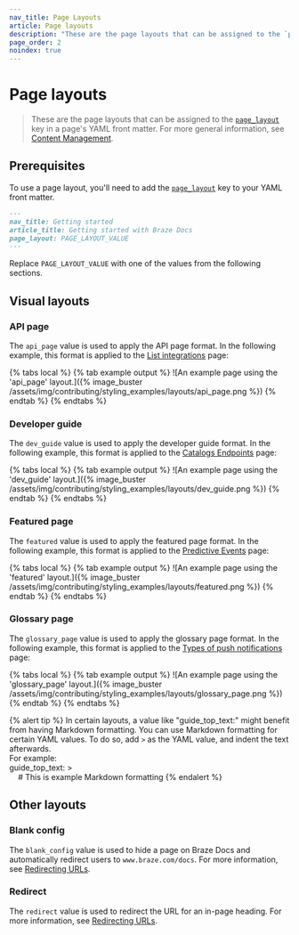 ```yaml
---
nav_title: Page Layouts
article: Page layouts
description: "These are the page layouts that can be assigned to the `page_layout` key in a page's YAML front matter."
page_order: 2
noindex: true
---
```


#  Page layouts

> These are the page layouts that can be assigned to the [`page_layout`]({{site.baseurl}}/contributing/yaml_front_matter/metadata/#page-layout) key in a page's YAML front matter. For more general information, see [Content Management]({{site.baseurl}}/contributing/content_management/#layouts).

## Prerequisites

To use a page layout, you'll need to add the [`page_layout`]({{site.baseurl}}/contributing/yaml_front_matter/metadata/#page-layout) key to your YAML front matter.

```markdown
---
nav_title: Getting started
article_title: Getting started with Braze Docs
page_layout: PAGE_LAYOUT_VALUE
---
```

Replace `PAGE_LAYOUT_VALUE` with one of the values from the following sections.

## Visual layouts

### API page

The `api_page` value is used to apply the API page format. In the following example, this format is applied to the [List integrations]({{site.baseurl}}/api/endpoints/cdi/get_integration_list/) page:

{% tabs local %}
{% tab example output %}
![An example page using the 'api_page' layout.]({% image_buster /assets/img/contributing/styling_examples/layouts/api_page.png %})
{% endtab %}
{% endtabs %}

### Developer guide

The `dev_guide` value is used to apply the developer guide format. In the following example, this format is applied to the [Catalogs Endpoints]({{site.baseurl}}/api/endpoints/catalogs) page: 

{% tabs local %}
{% tab example output %}
![An example page using the 'dev_guide' layout.]({% image_buster /assets/img/contributing/styling_examples/layouts/dev_guide.png %})
{% endtab %}
{% endtabs %}

### Featured page

The `featured` value is used to apply the featured page format. In the following example, this format is applied to the [Predictive Events]({{site.baseurl}}/user_guide/sage_ai/predictive_suite/predictive_events) page:

{% tabs local %}
{% tab example output %}
![An example page using the 'featured' layout.]({% image_buster /assets/img/contributing/styling_examples/layouts/featured.png %})
{% endtab %}
{% endtabs %}

### Glossary page

The `glossary_page` value is used to apply the glossary page format. In the following example, this format is applied to the [Types of push notifications]({{site.baseurl}}/user_guide/message_building_by_channel/push/types) page:

{% tabs local %}
{% tab example output %}
![An example page using the 'glossary_page' layout.]({% image_buster /assets/img/contributing/styling_examples/layouts/glossary_page.png %})
{% endtab %}
{% endtabs %}

{% alert tip %}
In certain layouts, a value like "guide_top_text:" might benefit from having Markdown formatting. You can use Markdown formatting for certain YAML values. To do so, add `>` as the YAML value, and indent the text afterwards. 
<br>
For example:<br>
guide_top_text: ><br>
&nbsp;&nbsp;&nbsp;&nbsp;# This is example Markdown formatting
{% endalert %}

## Other layouts

### Blank config

The `blank_config` value is used to hide a page on Braze Docs and automatically redirect users to `www.braze.com/docs`. For more information, see [Redirecting URLs]({{site.baseurl}}/contributing/content_management/redirecting_urls/?tab=home%20page#redirecting-a-page).

### Redirect

The `redirect` value is used to redirect the URL for an in-page heading. For more information, see [Redirecting URLs]({{site.baseurl}}/contributing/content_management/redirecting_urls/#redirecting-a-heading).
